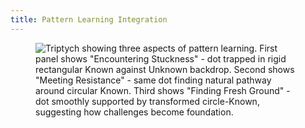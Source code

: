 ```yaml
---
title: Pattern Learning Integration
---
```


<figure><img src="../assets/Screenshot 2024-11-26 at 4.55.34 PM.png" alt="Triptych showing three aspects of pattern learning. First panel shows &#x22;Encountering Stuckness&#x22; - dot trapped in rigid rectangular Known against Unknown backdrop. Second shows &#x22;Meeting Resistance&#x22; - same dot finding natural pathway around circular Known. Third shows &#x22;Finding Fresh Ground&#x22; - dot smoothly supported by transformed circle-Known, suggesting how challenges become foundation."><figcaption></figcaption></figure>
